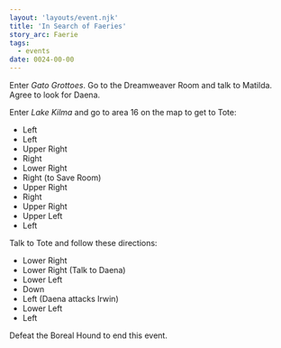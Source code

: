 ```yaml
---
layout: 'layouts/event.njk'
title: 'In Search of Faeries'
story_arc: Faerie
tags:
  - events
date: 0024-00-00
---
```

Enter *Gato Grottoes*. Go to the Dreamweaver Room and talk to Matilda. Agree to look for Daena.

Enter *Lake Kilma* and go to area 16 on the map to get to Tote:

* Left
* Left
* Upper Right
* Right
* Lower Right
* Right (to Save Room)
* Upper Right
* Right
* Upper Right
* Upper Left
* Left

Talk to Tote and follow these directions:

* Lower Right
* Lower Right (Talk to Daena)
* Lower Left
* Down
* Left (Daena attacks Irwin)
* Lower Left
* Left

Defeat the Boreal Hound to end this event.